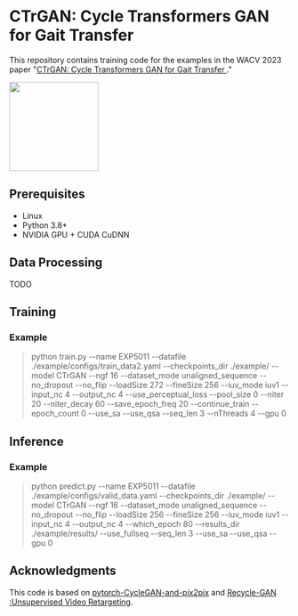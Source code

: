 # CTrGAN: Cycle Transformers GAN for Gait Transfer
This repository contains training code for the examples in the WACV 2023 paper "[CTrGAN: Cycle Transformers GAN for Gait Transfer
](https://www.gil-ba.com/ctrgan/CTrGAN.html)."

<img src='./images/0007_T0004-W-WO.mp4' height="160px"/>

## Prerequisites
- Linux
- Python 3.8+
- NVIDIA GPU + CUDA CuDNN

## Data Processing
TODO
## Training


### Example
>python train.py  --name EXP5011 --datafile ./example/configs/train_data2.yaml --checkpoints_dir ./example/ --model CTrGAN --ngf 16 --dataset_mode unaligned_sequence --no_dropout --no_flip --loadSize 272 --fineSize 256 --iuv_mode iuv1 --input_nc 4 --output_nc 4 --use_perceptual_loss --pool_size 0 --niter 20 --niter_decay 60 --save_epoch_freq 20 --continue_train --epoch_count 0 --use_sa --use_qsa --seq_len 3 --nThreads 4 --gpu 0

## Inference
### Example
>python predict.py --name EXP5011 --datafile ./example/configs/valid_data.yaml --checkpoints_dir ./example/ --model CTrGAN --ngf 16 --dataset_mode unaligned_sequence --no_dropout --no_flip --loadSize 256 --fineSize 256 --iuv_mode iuv1 --input_nc 4 --output_nc 4 --which_epoch 80 --results_dir ./example/results/ --use_fullseq --seq_len 3 --use_sa --use_qsa --gpu 0

## Acknowledgments
This code is based on [pytorch-CycleGAN-and-pix2pix](https://github.com/junyanz/pytorch-CycleGAN-and-pix2pix) and [Recycle-GAN :Unsupervised Video Retargeting](https://github.com/aayushbansal/Recycle-GAN).